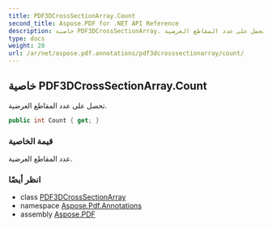 ```yaml
---
title: PDF3DCrossSectionArray.Count
second_title: Aspose.PDF for .NET API Reference
description: خاصية PDF3DCrossSectionArray. تحصل على عدد المقاطع العرضية
type: docs
weight: 20
url: /ar/net/aspose.pdf.annotations/pdf3dcrosssectionarray/count/
---
```

## خاصية PDF3DCrossSectionArray.Count

تحصل على عدد المقاطع العرضية.

```csharp
public int Count { get; }
```

### قيمة الخاصية

عدد المقاطع العرضية.

### انظر أيضًا

* class [PDF3DCrossSectionArray](../)
* namespace [Aspose.Pdf.Annotations](../../../aspose.pdf.annotations/)
* assembly [Aspose.PDF](../../../)